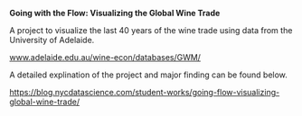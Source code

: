 **Going with the Flow: Visualizing the Global Wine Trade**

A project to visualize the last 40 years of the wine trade using data from the University of Adelaide.

www.adelaide.edu.au/wine-econ/databases/GWM/

A detailed explination of the project and major finding can be found below.

https://blog.nycdatascience.com/student-works/going-flow-visualizing-global-wine-trade/

